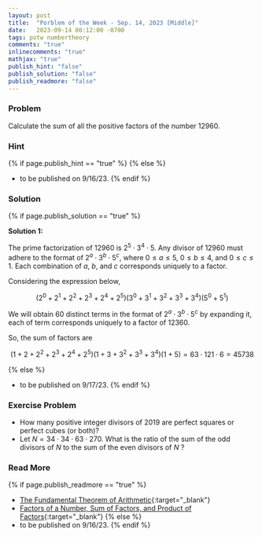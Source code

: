 ```yaml
---
layout: post
title:  "Porblem of the Week - Sep. 14, 2023 [Middle]"
date:   2023-09-14 00:12:00 -0700
tags: potw numbertheory
comments: "true"
inlinecomments: "true"
mathjax: "true"
publish_hint: "false"
publish_solution: "false"
publish_readmore: "false"
---
```

### Problem
Calculate the sum of all the positive factors of the number $12960$.

<!--more-->

### Hint
{% if page.publish_hint == "true" %}
{% else %}
- to be published on 9/16/23.
{% endif %}

### Solution 
{% if page.publish_solution == "true" %}

**Solution 1:** 

The prime factorization of $12960$ is $2^5 \cdot 3^4 \cdot 5$. Any divisor of $12960$ must adhere to the format of $2^a \cdot 3^b \cdot 5^c$, where $0 \leq a \leq 5$, $0 \leq b \leq 4$, and $0 \leq c \leq 1$. Each combination of $a$, $b$, and $c$ corresponds uniquely to a factor.

Considering the expression below,

$$(2^0+2^1+2^2+2^3+2^4+2^5)(3^0+3^1+3^2+3^3+3^4)(5^0+5^1)$$

We will obtain $60$ distinct terms in the format of $2^a \cdot 3^b \cdot 5^c$ by expanding it, each of term corresponds uniquely to a factor of $12360$.

So, the sum of factors are 

$$(1+2+2^2+2^3+2^4+2^5)(1+3+3^2+3^3+3^4)(1+5) = 63  \cdot 121 \cdot 6 = 45738$$

{% else %}
- to be published on 9/17/23.
{% endif %}

### Exercise Problem
- How many positive integer divisors of $2019$ are perfect squares or perfect cubes (or both)?
- Let $N = 34 \cdot 34 \cdot 63 \cdot 270$. What is the ratio of the sum of the odd divisors of $N$ to the sum of the even divisors of $N$ ?

### Read More
{% if page.publish_readmore == "true" %}
- [The Fundamental Theorem of Arithmetic](https://www.mathsisfun.com/numbers/fundamental-theorem-arithmetic.html){:target="_blank"}
- [Factors of a Number, Sum of Factors, and Product of Factors](https://byjus.com/maths/factors-of-a-number/){:target="_blank"}
{% else %}
- to be published on 9/16/23.
{% endif %}
